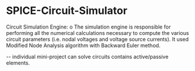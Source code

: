 # SPICE-Circuit-Simulator
Circuit Simulation Engine:
o The simulation engine is responsible for performing all the numerical calculations necessary to compute the various circuit parameters 
(i.e. nodal voltages and voltage source currents).
It used Modified Node Analysis algorithm with Backward Euler method.

-- individual mini-project can solve circuits contains active/passive elements.
